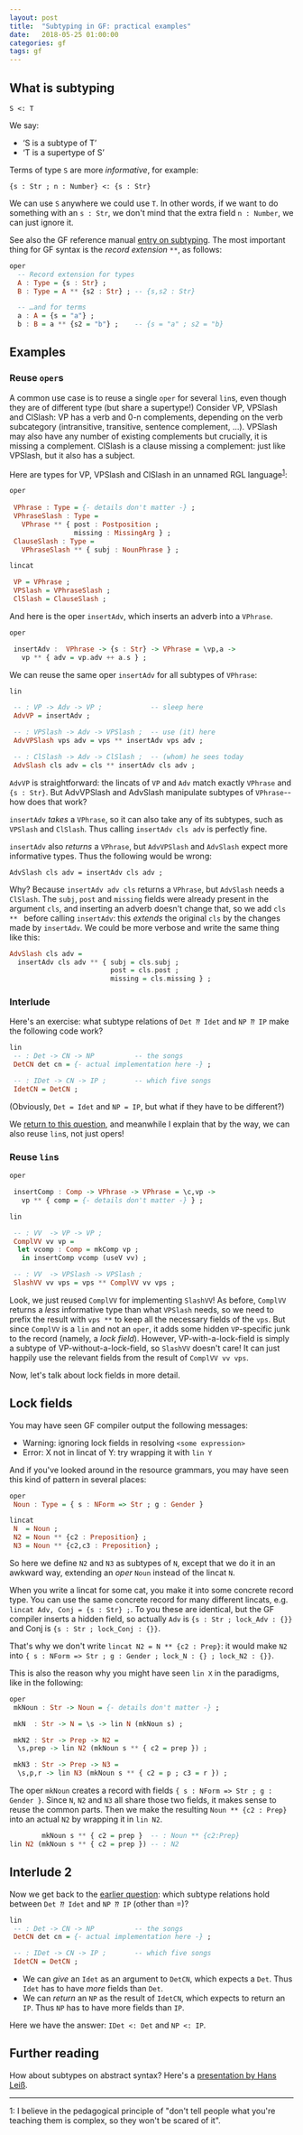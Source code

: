 ```yaml
---
layout: post
title:  "Subtyping in GF: practical examples"
date:   2018-05-25 01:00:00
categories: gf
tags: gf
---
```





## What is subtyping

`S <: T`

We say:

- ‘S is a subtype of T’
- ‘T is a supertype of S’

Terms of type `S` are more *informative*, for example:

`{s : Str ; n : Number} <: {s : Str}`

We can use `S` anywhere we could use `T`. In other words, if we want
to do something with an `s : Str`, we don't mind that the extra field
`n : Number`, we can just ignore it.

See also the GF reference manual
[entry on subtyping](http://www.grammaticalframework.org/doc/gf-refman.html#toc41).
The most important thing for GF syntax is the *record extension* `**`, as follows:


```haskell
oper
  -- Record extension for types
  A : Type = {s : Str} ;
  B : Type = A ** {s2 : Str} ; -- {s,s2 : Str}

  -- …and for terms
  a : A = {s = "a"} ;
  b : B = a ** {s2 = "b"} ;    -- {s = "a" ; s2 = "b} 
```

## Examples


### Reuse `oper`s

A common use case is to reuse a single `oper` for several `lin`s, even
though they are of different type (but share a supertype!)
Consider VP, VPSlash and ClSlash: VP has a verb and 0-n complements,
depending on the verb subcategory (intransitive, transitive, sentence
complement, …). VPSlash may also have any number of existing
complements but crucially, it is missing a complement. ClSlash is a
clause missing a complement: just like VPSlash, but it also has a
subject.

Here are types for VP, VPSlash and ClSlash in an unnamed RGL
language<sup>[1](#ok-its-basque)</sup>: 


```haskell
oper
 
 VPhrase : Type = {- details don't matter -} ; 
 VPhraseSlash : Type =
   VPhrase ** { post : Postposition ;
                missing : MissingArg } ;
 ClauseSlash : Type =
   VPhraseSlash ** { subj : NounPhrase } ;

lincat

 VP = VPhrase ;
 VPSlash = VPhraseSlash ;
 ClSlash = ClauseSlash ;
```

And here is the oper `insertAdv`, which inserts an adverb into a `VPhrase`.

```haskell
oper

 insertAdv :  VPhrase -> {s : Str} -> VPhrase = \vp,a ->
   vp ** { adv = vp.adv ++ a.s } ;
```

We can reuse the same oper `insertAdv` for all subtypes of `VPhrase`:

```haskell
lin

 -- : VP -> Adv -> VP ;            -- sleep here
 AdvVP = insertAdv ;

 -- : VPSlash -> Adv -> VPSlash ;  -- use (it) here
 AdvVPSlash vps adv = vps ** insertAdv vps adv ;

 -- : ClSlash -> Adv -> ClSlash ;  -- (whom) he sees today
 AdvSlash cls adv = cls ** insertAdv cls adv ; 
```

`AdvVP` is straightforward: the lincats of `VP` and `Adv` match
exactly `VPhrase` and `{s : Str}`.
But AdvVPSlash and AdvSlash manipulate subtypes of `VPhrase`--how
does that work?

`insertAdv` *takes* a `VPhrase`, so it can also take
any of its subtypes, such as `VPSlash` and `ClSlash`. Thus calling
`insertAdv cls adv` is perfectly fine.

`insertAdv` also *returns* a `VPhrase`, but `AdvVPSlash` and
  `AdvSlash` expect more informative types. Thus the following would
  be wrong:
  
<div class="language-haskell highlighter-rouge"><div
class="highlight">
<pre class="highlight"><code><span class="err">ΑdvSlash cls adv = insertAdv cls adv ;</span></code></pre></div></div>


Why? Because `insertAdv adv cls` returns a `VPhrase`, but `AdvSlash`
needs a `ClSlash`. The `subj`, `post` and `missing` fields were
already present in the argument `cls`, and inserting an adverb doesn't
change that, so we add `cls ** ` before calling `insertAdv`: this
*extends* the original `cls` by the changes made by `insertAdv`. We
could be more verbose and write the same thing like this: 

```haskell
AdvSlash cls adv =
  insertAdv cls adv ** { subj = cls.subj ;
                         post = cls.post ;
                         missing = cls.missing } ;
```

### Interlude

Here's an exercise: what subtype relations of `Det ⁇ Idet` and `NP ⁇
IP` make the following code work?

```haskell
lin
 -- : Det -> CN -> NP          -- the songs
 DetCN det cn = {- actual implementation here -} ;

 -- : IDet -> CN -> IP ;       -- which five songs
 IdetCN = DetCN ;

```

(Obviously, `Det = Idet` and `NP = IP`, but what if they have to be different?)

We [return to this question](#interlude-2), and meanwhile I explain that by the way,
we can also reuse `lin`s, not just opers! 

### Reuse `lin`s


```haskell
oper

 insertComp : Comp -> VPhrase -> VPhrase = \c,vp ->
   vp ** { comp = {- details don't matter -} } ; 

lin

 -- : VV  -> VP -> VP ;
 ComplVV vv vp = 
  let vcomp : Comp = mkComp vp ;
   in insertComp vcomp (useV vv) ;

 -- : VV  -> VPSlash -> VPSlash ;
 SlashVV vv vps = vps ** ComplVV vv vps ;
```

Look, we just reused `ComplVV` for implementing `SlashVV`! As before,
`ComplVV` returns a *less* informative type than what `VPSlash` needs,
so we need to prefix the result with `vps **` to keep all the necessary
fields of the `vps`.
But since `ComplVV` is a `lin` and not an `oper`, it adds some hidden
`VP`-specific junk to the record (namely, a *lock field*). However,
VP-with-a-lock-field is simply a subtype of VP-without-a-lock-field,
so `SlashVV` doesn't care! It can just happily use the relevant
fields from the result of `ComplVV vv vps`.

Now, let's talk about lock fields in more detail.

## Lock fields

You may have seen GF compiler output the following messages:

* Warning: ignoring lock fields in resolving `<some expression>`
* Error: X not in lincat of Y: try wrapping it with `lin Y`

And if you've looked around in the resource grammars, you may have seen this kind of pattern in several places:

```haskell
oper
 Noun : Type = { s : NForm => Str ; g : Gender }

lincat
 N  = Noun ;
 N2 = Noun ** {c2 : Preposition} ;
 N3 = Noun ** {c2,c3 : Preposition} ;
```

So here we define `N2` and `N3` as subtypes of `N`, except that we do
it in an awkward way, extending an *oper* `Noun` instead of the lincat
`N`. 

When you write a lincat for some cat, you make it into some concrete
record type. You can use the same concrete record for many different
lincats, e.g. `lincat Adv, Conj = {s : Str} ;`. 
To you these are identical, but the GF compiler inserts a hidden field,
so actually `Adv` is `{s : Str ; lock_Adv : {}}` and Conj is `{s : Str ; lock_Conj : {}}`.

That's why we don't write `lincat N2 = N ** {c2 : Prep}`: it
would make `N2` into `{ s : NForm => Str ; g : Gender ; lock_N : {} ;
lock_N2 : {}}`.


This is also the reason why you might have seen `lin X` in the 
paradigms, like in the following:

```haskell
oper
 mkNoun : Str -> Noun = {- details don't matter -} ;

 mkN  : Str -> N = \s -> lin N (mkNoun s) ;

 mkN2 : Str -> Prep -> N2 =
  \s,prep -> lin N2 (mkNoun s ** { c2 = prep }) ;

 mkN3 : Str -> Prep -> N3 =
  \s,p,r -> lin N3 (mkNoun s ** { c2 = p ; c3 = r }) ;
```

The oper `mkNoun` creates a record with fields `{ s : NForm => Str ; g : Gender }`.
Since `N`, `N2` and `N3` all share those two fields, it makes sense to
reuse the common parts. Then we make the resulting `Noun ** {c2 :
Prep}` into an actual `N2` by wrapping it in `lin N2`.

```haskell
        mkNoun s ** { c2 = prep }  -- : Noun ** {c2:Prep}
lin N2 (mkNoun s ** { c2 = prep }) -- : N2
```


## Interlude 2

Now we get back to the [earlier question](#interlude): which subtype relations hold between `Det ⁇ Idet` and `NP ⁇ IP` (other than =)?

```haskell
lin
 -- : Det -> CN -> NP          -- the songs
 DetCN det cn = {- actual implementation here -} ;

 -- : IDet -> CN -> IP ;       -- which five songs
 IdetCN = DetCN ;
```

* We can *give* an `Idet` as an argument to `DetCN`, which expects a `Det`. Thus `Idet` has to have *more* fields than `Det`.
* We can *return* an `NP` as the result of `IdetCN`, which expects to return an `IP`. Thus `NP` has to have more fields than `IP`.

Here we have the answer: `IDet <: Det` and `NP <: IP`.

## Further reading

How about subtypes on abstract syntax? Here's a [presentation by Hans Leiß](http://school.grammaticalframework.org/2015/slides/hans-gf-subtyping.pdf).


---

<a name="ok-its-basque">1</a>: I believe in the pedagogical principle of "don't tell
people what you're teaching them is complex, so they won't be scared of it".
